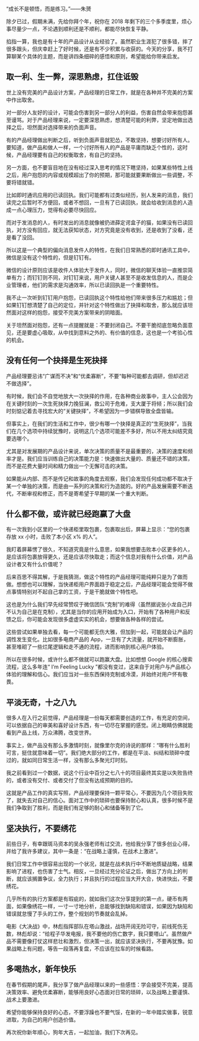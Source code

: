 “成长不是顿悟，而是练习。”——朱赟

除夕已过，假期未满，先给你拜个年，祝你在 2018 年剩下的三个多季度里，烦心事尽量少一点，不论遇到顺利还是不顺利，都能尽快恢复平静。

掐指一算，我也是有十年的产品设计从业经验了。虽然职业生涯犯了很多错，摔了很多跟头，但庆幸赶上了好时候，还是有不少积累与收获的。今天的分享，我不打算聊某个具体的主题，而是讲四条细碎的感悟和原则，希望能给你带来启发。

## 取一利、生一弊，深思熟虑，扛住诋毁

世上没有完美的产品设计方案，产品经理的日常工作，就是在各种并不完美的方案中作出取舍。

对一部分人友好的设计，可能会伤害到另一部分人的利益，伤害自然会带来抱怨甚至谩骂。对于产品经理来说，一定要深思熟虑，想清楚可能的利弊，坚定地做出选择之后，坦然面对选择带来的负面声音。

有的产品经理做出判断之后，听到负面声音就犯怂，不敢坚持，想要讨好所有人。要知道，做产品和做人一样，一个讨好所有人的产品是平庸而缺乏个性的，这时候，产品经理要有自己的权衡取舍，有自己的坚持。

另一方面，也不要盲目地在没有经过深入思考的情况下瞎坚持，如果某些特性上线之后，用户抱怨的内容或规模超出了你的预期，那可能就要果断做出一些调整，不要将错就错。

比如即时通讯应用的已读回执。我们可能都有过类似经历，别人发来的消息，我们读完之后暂时不方便回，或者不想回，一旦有了已读回执，就会给收到消息的人造成一点心理压力，觉得有必要尽快回应。

而对于发消息的人，有时发出的消息就像被扔进薛定谔盒子的猫，如果没有已读回执，对方没有回应，就无法获知状态，对方究竟是没有收到，还是收到了没看，还是看了没回。

所以这是一个典型的偏向消息发件人的特性，在我们日常熟悉的即时通讯工具中，微信是没有这个特性的，但是钉钉有。

微信的设计原则应该是收件人体验大于发件人，同时，微信的聊天体验一直推崇简单有力；而钉钉则不同，对钉钉来说，用户关键人甚至不是收发信息的人，而是企业管理者，他们的需求是沟通效率，所以已读回执是一个重要特性。

我不止一次听到钉钉用户抱怨，已读回执这个特性给他们带来很多压力和尴尬；但如果钉钉想清楚了自己的定位，并针对这个特性做出了抉择和取舍，那么就应该坦然面对这样的抱怨，接受不完美方案带来的阴暗面。

关于坦然面对抱怨，还有一点提醒就是：不要封闭自己。不要干脆彻底忽略负面意见，还是要虚心吸取，从中找到意料之外的、有价值的信息，这也是一个考验心性的机会。

## 没有任何一个抉择是生死抉择

产品经理要忌讳“广谋而不决”和“优柔寡断”，不要“每种可能都去调研，但却迟迟不做选择”。

有时候，我们会不自觉地放大一次抉择的作用，在各种商业故事中，主人公会因为在关键时刻的一次生死抉择力挽狂澜，救公司于危难，支大厦于将倾；所以我们会时刻惦记着去寻找宏大的“关键抉择”，不希望因为一步错棋导致全盘皆输。

但事实上，在我们的生活和工作中，很少有哪一个抉择是真正的“生死抉择”，当我们在几个选项中持续犹豫时，说明这几个选项可能差不多好，所以不用太纠结究竟要选哪个。

尤其是对发展期的产品设计来说，单次决策的质量不是最重要的，决策的速度和频率才是。我们应当训练自己的决策能力是：快速做出大量的、质量还不错的决策，而不是花费大量时间和精力做出一个无懈可击的决策。

如果能从内部、而不是传记和故事的角度去观察，我们会发现任何成功都不取决于某一个单独的决策，而是由一系列的决策和行为造就的。好的产品发展需要不断迭代，不断审视和修正，而不是寄希望于早期的某一个重大判断。

## 什么都不做，或许就已经跑赢了大盘

有一次我到小区里的一个快递柜里取包裹，包裹取出后，屏幕上显示：“您的包裹存放 xx 小时，击败了本小区 x% 的人”。

我盯着屏幕愣了很久，不知道究竟是什么意思，如果我想要击败本小区更多的人，是应该将包裹放得更久，还是应该尽快取走；而这个信息对我有什么价值，对产品设计者又有什么价值呢？

后来百思不得其解，于是我猜测，做这个特性的产品经理可能纯粹只是为了做而做。想想也可以理解，当快递柜用户界面趋于稳定之后，产品经理可能会觉得不做点事情特别对不起自己拿的工资，于是干脆就做个特性吧。

这也是为什么我们早先经常赞叹于微信团队“克制”的难得（虽然据说张小龙自己并不认为自己是在克制），尤其是当你的应用开始成为入口，开始有了各种用户和反馈之后，你可能会发现很多虚虚实实的机会，想要做各种各样的尝试。

这些尝试如果单独去看，每一个可能都无伤大雅，但加到一起，可能就会让产品的调性发生变化。比如很多电商产品的 App，一旦有了大流量，就开始不断膨胀，甚至堆砌了一些烂尾逻辑和走不通的流程，进而影响到核心用户体验。

所以在很多时候，或许什么都不做就可以跑赢大盘。比如想想 Google 的核心搜索流程，这么多年连“ I’m Feeling Lucky ”都没有变过，这来自于对用户与产品核心体验的理解和信心。我们应当对一些东西保持克制或冷漠，并始终对用户怀有敬畏。

## 平淡无奇，十之八九

很多人在入行之前觉得，产品经理是一份每天都需要创造的工作，有充足的空间，可以依据自己的审美和喜好设计东西，有一切尽在掌握的感觉。闭上眼睛仿佛就能看到产品上线，万众沸腾，改变世界。

事实上，做产品没有那么多激情时刻，就像里尔克的诗说的那样：“哪有什么胜利可言，挺住就意味着一切”。我们绝大部分的工作，都是在平淡、纠结和琐碎中度过的，就如同日常生活一样，没有那么多聚光灯时刻。

我之前看到过一个数据，说这个行业中百分之七八十的项目最终其实是以失败告终的，或者没有交付、或者交付了但没有达成预期的目的。

这就是产品工作的真实写照，产品经理要保持一颗平常心，不要因为几个项目失败了，就失去对自己的信心。面对工作中的琐碎也要保持耐心和认真，很多时候不是我们争取到了胜利，而是我们有足够的耐心和储备等到了它。

## 坚决执行，不要绣花

前些日子，有幸跟斑马资本的吴永强老师有过交流，他给我分享了很多创业心得，并给了我许多建议，其中一条是：“在战略上谨慎，在战术上激进”。

我们日常工作中很容易出现的一个状况，就是在战术执行中不断地质疑战略，结果影响了进程，也伤害了士气。相反，一旦经过充分论证之后，做出了方向上的判断，就应该搁置争议，全力执行；并且执行的过程应当大开大合，快进快出，不要绣花。

几乎所有的执行方案都是有瑕疵的，就如我们这次分享提到的第一点，硬币有两面，如果像绣花一样，一寸一寸地分析，总能够找到缺陷和错误，如果因为缺陷和错误就怠慢了手头的工作，整个规划的节奏就会乱掉。

电影《大决战》中，林彪指挥部队在塔山激战，战场开阔无险可守，前线死伤无数，林彪却说：“给程子华发电报，我不要他的伤亡数字，我只要塔山”。虽然做产品不需要像打仗这样悲壮和激烈，但决策一出，就应该坚决执行，不要再犹豫。如果战略上有问题，等告一段落再复盘，不应该在拉车的时候看路。

## 多喝热水，新年快乐

在春节假期的尾声，我分享了做产品经理以来的一些感悟：学会接受不完美，提高决策效率、避免优柔寡断，能够用良好心态面对日常的琐碎，以及战略上要谨慎、战术上要激进。

希望你能够保持良好的心态，不要浮躁也不要气馁，在新的一年中踏实做事，锐意进取，为自己的用户创造价值。

再次祝你新年顺心，狗年大吉，一起加油，我们下次再见。